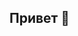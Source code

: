 ## Привет 👋

<!--
**KatBogdanovich/KatBogdanovich** is a ✨ _special_ ✨ repository because its `README.md` (this file) appears on your GitHub profile.

Here are some ideas to get you started:

- 🌱 Я не волшебник, я только учусь)
- 👯 Хочу найти интересную работу.
- ⚡ Интересный факт: 🤔 надо подумать)
